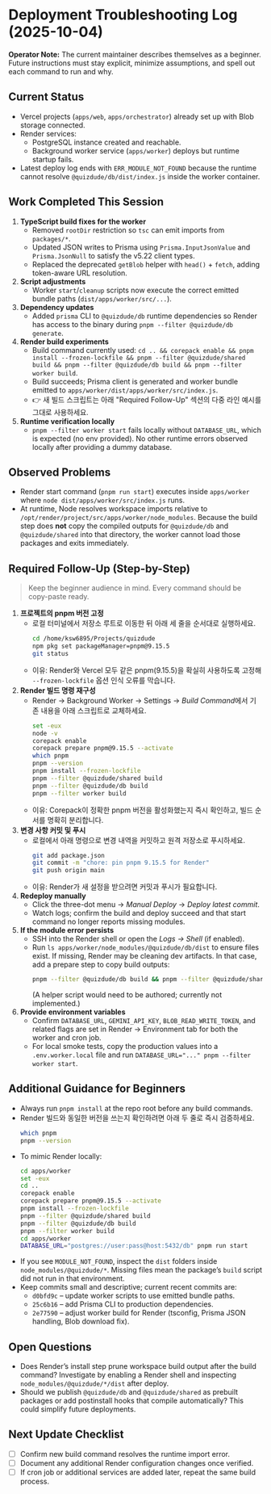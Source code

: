 # Deployment Troubleshooting Log (2025-10-04)

**Operator Note:** The current maintainer describes themselves as a beginner. Future instructions must stay explicit, minimize assumptions, and spell out each command to run and why.

## Current Status

- Vercel projects (`apps/web`, `apps/orchestrator`) already set up with Blob storage connected.
- Render services:
  - PostgreSQL instance created and reachable.
  - Background worker service (`apps/worker`) deploys but runtime startup fails.
- Latest deploy log ends with `ERR_MODULE_NOT_FOUND` because the runtime cannot resolve `@quizdude/db/dist/index.js` inside the worker container.

## Work Completed This Session

1. **TypeScript build fixes for the worker**
   - Removed `rootDir` restriction so `tsc` can emit imports from `packages/*`.
   - Updated JSON writes to Prisma using `Prisma.InputJsonValue` and `Prisma.JsonNull` to satisfy the v5.22 client types.
   - Replaced the deprecated `getBlob` helper with `head()` + `fetch`, adding token-aware URL resolution.
2. **Script adjustments**
   - Worker `start`/`cleanup` scripts now execute the correct emitted bundle paths (`dist/apps/worker/src/...`).
3. **Dependency updates**
   - Added `prisma` CLI to `@quizdude/db` runtime dependencies so Render has access to the binary during `pnpm --filter @quizdude/db generate`.
4. **Render build experiments**
   - Build command currently used: `cd .. && corepack enable && pnpm install --frozen-lockfile && pnpm --filter @quizdude/shared build && pnpm --filter @quizdude/db build && pnpm --filter worker build`.
   - Build succeeds; Prisma client is generated and worker bundle emitted to `apps/worker/dist/apps/worker/src/index.js`.
   - 👉 새 빌드 스크립트는 아래 "Required Follow-Up" 섹션의 다중 라인 예시를 그대로 사용하세요.
5. **Runtime verification locally**
   - `pnpm --filter worker start` fails locally without `DATABASE_URL`, which is expected (no env provided). No other runtime errors observed locally after providing a dummy database.

## Observed Problems

- Render start command (`pnpm run start`) executes inside `apps/worker` where `node dist/apps/worker/src/index.js` runs.
- At runtime, Node resolves workspace imports relative to `/opt/render/project/src/apps/worker/node_modules`. Because the build step does **not** copy the compiled outputs for `@quizdude/db` and `@quizdude/shared` into that directory, the worker cannot load those packages and exits immediately.

## Required Follow-Up (Step-by-Step)

> Keep the beginner audience in mind. Every command should be copy-paste ready.

1. **프로젝트의 pnpm 버전 고정**
   - 로컬 터미널에서 저장소 루트로 이동한 뒤 아래 세 줄을 순서대로 실행하세요.
     ```bash
     cd /home/ksw6895/Projects/quizdude
     npm pkg set packageManager=pnpm@9.15.5
     git status
     ```
   - 이유: Render와 Vercel 모두 같은 pnpm(9.15.5)을 확실히 사용하도록 고정해 `--frozen-lockfile` 옵션 인식 오류를 막습니다.
2. **Render 빌드 명령 재구성**
   - Render → Background Worker → Settings → *Build Command*에서 기존 내용을 아래 스크립트로 교체하세요.
     ```bash
     set -eux
     node -v
     corepack enable
     corepack prepare pnpm@9.15.5 --activate
     which pnpm
     pnpm --version
     pnpm install --frozen-lockfile
     pnpm --filter @quizdude/shared build
     pnpm --filter @quizdude/db build
     pnpm --filter worker build
     ```
   - 이유: Corepack이 정확한 pnpm 버전을 활성화했는지 즉시 확인하고, 빌드 순서를 명확히 분리합니다.
3. **변경 사항 커밋 및 푸시**
   - 로컬에서 아래 명령으로 변경 내역을 커밋하고 원격 저장소로 푸시하세요.
     ```bash
     git add package.json
     git commit -m "chore: pin pnpm 9.15.5 for Render"
     git push origin main
     ```
   - 이유: Render가 새 설정을 받으려면 커밋과 푸시가 필요합니다.
4. **Redeploy manually**
   - Click the three-dot menu → _Manual Deploy_ → _Deploy latest commit_.
   - Watch logs; confirm the build and deploy succeed and that start command no longer reports missing modules.
5. **If the module error persists**
   - SSH into the Render shell or open the _Logs → Shell_ (if enabled).
   - Run `ls apps/worker/node_modules/@quizdude/db/dist` to ensure files exist. If missing, Render may be cleaning dev artifacts. In that case, add a prepare step to copy build outputs:
     ```bash
     pnpm --filter @quizdude/db build && pnpm --filter @quizdude/shared build && pnpm --filter worker build && pnpm --filter worker exec node ../../scripts/link-package-dists.mjs
     ```
     (A helper script would need to be authored; currently not implemented.)
6. **Provide environment variables**
   - Confirm `DATABASE_URL`, `GEMINI_API_KEY`, `BLOB_READ_WRITE_TOKEN`, and related flags are set in Render → Environment tab for both the worker and cron job.
   - For local smoke tests, copy the production values into a `.env.worker.local` file and run `DATABASE_URL="..." pnpm --filter worker start`.

## Additional Guidance for Beginners

- Always run `pnpm install` at the repo root before any build commands.
- Render 빌드와 동일한 버전을 쓰는지 확인하려면 아래 두 줄로 즉시 검증하세요.
  ```bash
  which pnpm
  pnpm --version
  ```
- To mimic Render locally:
  ```bash
  cd apps/worker
  set -eux
  cd ..
  corepack enable
  corepack prepare pnpm@9.15.5 --activate
  pnpm install --frozen-lockfile
  pnpm --filter @quizdude/shared build
  pnpm --filter @quizdude/db build
  pnpm --filter worker build
  cd apps/worker
  DATABASE_URL="postgres://user:pass@host:5432/db" pnpm run start
  ```
- If you see `MODULE_NOT_FOUND`, inspect the `dist` folders inside `node_modules/@quizdude/*`. Missing files mean the package’s `build` script did not run in that environment.
- Keep commits small and descriptive; current recent commits are:
  - `d0bfd9c` – update worker scripts to use emitted bundle paths.
  - `25c6b16` – add Prisma CLI to production dependencies.
  - `2e77590` – adjust worker build for Render (tsconfig, Prisma JSON handling, Blob download fix).

## Open Questions

- Does Render’s install step prune workspace build output after the build command? Investigate by enabling a Render shell and inspecting `node_modules/@quizdude/*/dist` after deploy.
- Should we publish `@quizdude/db` and `@quizdude/shared` as prebuilt packages or add postinstall hooks that compile automatically? This could simplify future deployments.

## Next Update Checklist

- [ ] Confirm new build command resolves the runtime import error.
- [ ] Document any additional Render configuration changes once verified.
- [ ] If cron job or additional services are added later, repeat the same build process.
